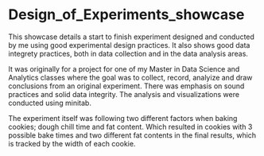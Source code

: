 # Design_of_Experiments_showcase
This showcase details a start to finish experiment designed and conducted by me using good experimental design practices.
It also shows good data integrety practices, both in data collection and in the data analysis areas. 

It was originally for a project for one of my Master in Data Science and Analytics classes where the goal was to collect, record, analyize and draw conclusions from an original experiment. 
There was emphasis on sound practices and solid data integrity. 
The analysis and visualizations were conducted using minitab.

The experiment itself was following two different factors when baking cookies; dough chill time and fat content.
Which resulted in cookies with 3 possible bake times and two different fat contents in the final results, which is tracked by the width of each cookie. 
